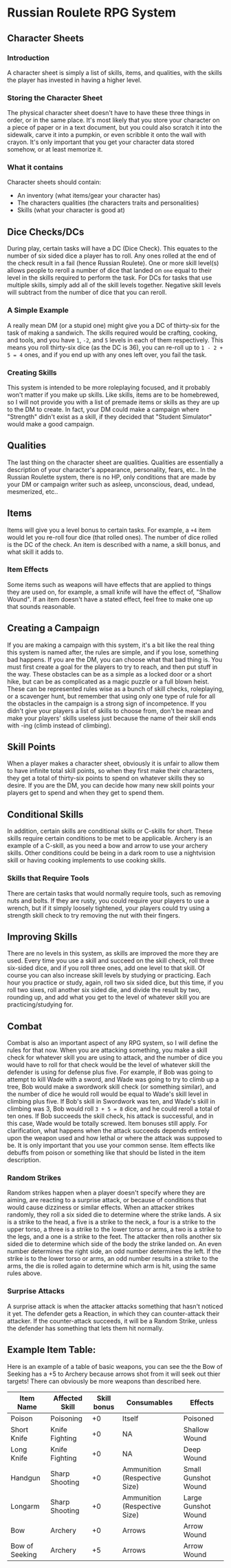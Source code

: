 # Russian Roulete RPG System

## Character Sheets

### Introduction

A character sheet is simply a list of skills, items, and qualities, with the skills the player has invested in having a higher level.

### Storing the Character Sheet

The physical character sheet doesn't have to have these three things in order, or in the same place. 
It's most likely that you store your character on a piece of paper or in a text document, but you could also scratch it into 
the sidewalk, carve it into a pumpkin, or even scribble it onto the wall with crayon. It's only important that you get
your character data stored somehow, or at least memorize it.

### What it contains

Character sheets should contain:

- An inventory (what items/gear your character has)
- The characters qualities (the characters traits and personalities)
- Skills (what your character is good at)

## Dice Checks/DCs

During play, certain tasks will have a DC (Dice Check). This equates to the number of six sided dice a player has to roll. 
Any ones rolled at the end of the check result in a fail (hence Russian Roulete). One or more skill level(s) allows people to reroll 
a number of dice that landed on `one` equal to their level in the skills required to perform the task. For DCs for tasks that use
multiple skills, simply add all of the skill levels together. Negative skill levels will subtract from the number of dice that you can reroll.

### A Simple Example

A really mean DM (or a stupid one) might give you a DC of thirty-six for the task of making a sandwich. The skills required would be crafting, cooking, and tools, and you have `1`, `-2`, and `5` levels in each of them respectively. This means you roll thirty-six dice (as the DC is 36), you can re-roll up to `1 - 2 + 5 = 4` ones, and if you end up with any ones left over, you fail the task.

### Creating Skills

This system is intended to be more roleplaying focused, and it probably won't matter if you make up skills. Like skills, items are to be homebrewed, so I will not provide you with a list of premade items or skills as they are up to the DM to create. In fact, your DM could make a campaign where "Strength" didn't exist as a skill, if they decided that "Student Simulator" would make a good campaign.

## Qualities

The last thing on the character sheet are qualities. Qualities are essentially a description of your character's appearance, personality, fears, etc.. In the Russian Roulette system, there is no HP, only conditions that are made by your DM or campaign writer such as asleep, unconscious, dead, undead, mesmerized, etc..

## Items

Items will give you a level bonus to certain tasks. For example, a `+4` item would let you re-roll four dice (that rolled ones). The number of dice rolled is the DC of the check. An item is described with a name, a skill bonus,
and what skill it adds to.

### Item Effects

Some items such as weapons will have effects that are applied to things they are used on, for example, a small knife will have the effect of, "Shallow Wound". If an item doesn't have a stated effect, feel free to make one up that sounds reasonable.

## Creating a Campaign

If you are making a campaign with this system, it's a bit like the real thing this system is named after, the rules are simple, 
and if you lose, something bad happens.
If you are the DM, you can choose what that bad thing is. You must first create a goal for the 
players to try to reach, and then put stuff in the way. These obstacles can be as a simple as a locked door or a short hike,
but can be as complicated as a magic puzzle or a full blown heist. These can be represented rules wise as a bunch of skill
checks, roleplaying, or a scavenger hunt, but remember that using only one type of rule for all the obstacles in the campaign
is a strong sign of incompetence. If you didn't give your players a list of skills to choose from, don't be mean and
make your players' skills useless just because the name of their skill ends with -ing (climb instead of climbing).

## Skill Points

When a player makes a character sheet, obviously it is unfair to allow them to have infinite total skill points, so when they first
make their characters, they get a total of thirty-six points to spend on whatever skills they so desire. If you are the DM, you can 
decide how many new skill points your players get to spend and when they get to spend them.

## Conditional Skills

In addition, certain skills are conditional skills or C-skills for short. These skills require certain conditions to be met to be applicable.
Archery is an example of a C-skill, as you need a bow and arrow to use your archery skills. Other conditions could be being in a dark room to use a nightvision skill or having cooking implements to use cooking skills.

### Skills that Require Tools

There are certain tasks that would normally require tools, such as removing nuts and bolts. If they are rusty, you could require your players to use a wrench, but if it simply loosely tightened, your players could try using a strength skill check to try removing the nut with their fingers.

## Improving Skills

There are no levels in this system, as skills are improved the more they are used. Every time you use a skill and succeed on the skill check,
roll three six-sided dice, and if you roll three ones, add one level to that skill. Of course you can also increase skill levels by studying
or practicing. Each hour you practice or study, again, roll two six sided dice, but this time, if you roll two sixes, roll another six sided die,
and divide the result by two, rounding up, and add what you get to the level of whatever skill you are practicing/studying for.

## Combat

Combat is also an important aspect of any RPG system, so I will define the rules for that now. When you are attacking something, 
you make a skill check for whatever skill you are using to attack, and the number of dice you would have to roll for that check 
would be the level of whatever skill the defender is using for defense plus five. For example, if Bob was going to attempt to 
kill Wade with a sword, and Wade was going to try to climb up a tree, Bob would make a swordwork skill check (or something 
similar), and the number of dice he would roll would be equal to Wade's skill level in climbing plus five. If Bob's skill in 
Swordwork was ten, and Wade's skill in climbing was 3, Bob would roll `3 + 5 = 8` dice, and he could reroll a total of ten ones. 
If Bob succeeds the skill check, his attack is successful, and in this case, Wade would be totally screwed. 
Item bonuses still apply. For clarification, what happens when the attack succeeds depends entirely upon the weapon used and
how lethal or where the attack was supposed to be. It is only important that you use your common sense. Item effects like 
debuffs from poison or something like that should be listed in the item description.

### Random Strikes

Random strikes happen when a player doesn't specify where they are aiming, are reacting to a surprise attack, or because of 
conditions that would cause dizziness or similar effects. When an attacker strikes randomly, they roll a six sided die to determine where the strike lands. A six is a strike to the head, a five is a strike to the neck, a four is a strike to the upper torso, a three is a strike to the lower torso or arms, a two is a strike to the legs, and a one is a strike to the feet. The attacker then rolls another six sided die to determine which side of the body the strike landed on. An even number determines the right side, an odd number determines the left. If the strike is to the lower torso or arms, an odd number results in a strike to the arms, the die is rolled again to determine which arm is hit, using the same rules above.

### Surprise Attacks

A surprise attack is when the attacker attacks something that hasn't noticed it yet. The defender gets a Reaction, in which they 
can counter-attack their attacker. If the counter-attack succeeds, it will be a Random Strike, unless the defender has something 
that lets them hit normally.

## Example Item Table:

Here is an example of a table of basic weapons, you can see the the Bow of Seeking has a +5 to Archery because arrows shot from 
it will seek out thier targets! There can obviously be more weapons than described here.

| Item Name      | Affected Skill | Skill bonus | Consumables                  | Effects             |
|----------------|----------------|-------------|------------------------------|---------------------|
| Poison         | Poisoning      | +0          | Itself                       | Poisoned            |
| Short Knife    | Knife Fighting | +0          | NA                           | Shallow Wound       |
| Long Knife     | Knife Fighting | +0          | NA                           | Deep Wound          |
| Handgun        | Sharp Shooting | +0          | Ammunition (Respective Size) | Small Gunshot Wound |
| Longarm        | Sharp Shooting | +0          | Ammunition (Respective Size) | Large Gunshot Wound |
| Bow            | Archery        | +0          | Arrows                       | Arrow Wound         |
| Bow of Seeking | Archery        | +5          | Arrows                       | Arrow Wound         |
